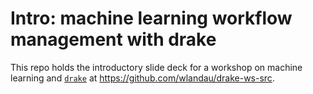 # Intro: machine learning workflow management with drake

This repo holds the introductory slide deck for a workshop on machine learning and [`drake`](https://github.com/ropensci/drake) at https://github.com/wlandau/drake-ws-src.
